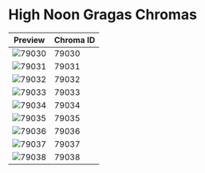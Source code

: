 # High Noon Gragas Chromas

| Preview | Chroma ID |
|---------|-----------|
| ![79030](https://raw.communitydragon.org/latest/plugins/rcp-be-lol-game-data/global/default/v1/champion-chroma-images/79/79030.png) | 79030 |
| ![79031](https://raw.communitydragon.org/latest/plugins/rcp-be-lol-game-data/global/default/v1/champion-chroma-images/79/79031.png) | 79031 |
| ![79032](https://raw.communitydragon.org/latest/plugins/rcp-be-lol-game-data/global/default/v1/champion-chroma-images/79/79032.png) | 79032 |
| ![79033](https://raw.communitydragon.org/latest/plugins/rcp-be-lol-game-data/global/default/v1/champion-chroma-images/79/79033.png) | 79033 |
| ![79034](https://raw.communitydragon.org/latest/plugins/rcp-be-lol-game-data/global/default/v1/champion-chroma-images/79/79034.png) | 79034 |
| ![79035](https://raw.communitydragon.org/latest/plugins/rcp-be-lol-game-data/global/default/v1/champion-chroma-images/79/79035.png) | 79035 |
| ![79036](https://raw.communitydragon.org/latest/plugins/rcp-be-lol-game-data/global/default/v1/champion-chroma-images/79/79036.png) | 79036 |
| ![79037](https://raw.communitydragon.org/latest/plugins/rcp-be-lol-game-data/global/default/v1/champion-chroma-images/79/79037.png) | 79037 |
| ![79038](https://raw.communitydragon.org/latest/plugins/rcp-be-lol-game-data/global/default/v1/champion-chroma-images/79/79038.png) | 79038 |
